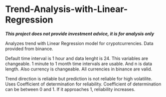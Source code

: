 # Trend-Analysis-with-Linear-Regression

***This project does not provide investment advice, it is for analysis only***

Analyzes trend with Linear Regression model for crypotcurrencies. Data provided from binance.

Default time interval is 1 hour and data lenght is 24. This variables are changeable. 1 minute to 1 month time intervals are usable. And n is data length. Also currency is changeable. All currencies in binance are valid.

Trend direction is reliable but prediction is not reliable for high volatilite. Uses Coefficient of determination for reliability. Coefficient of determination can be between 0 and 1. If it approaches 1, reliability increases.
